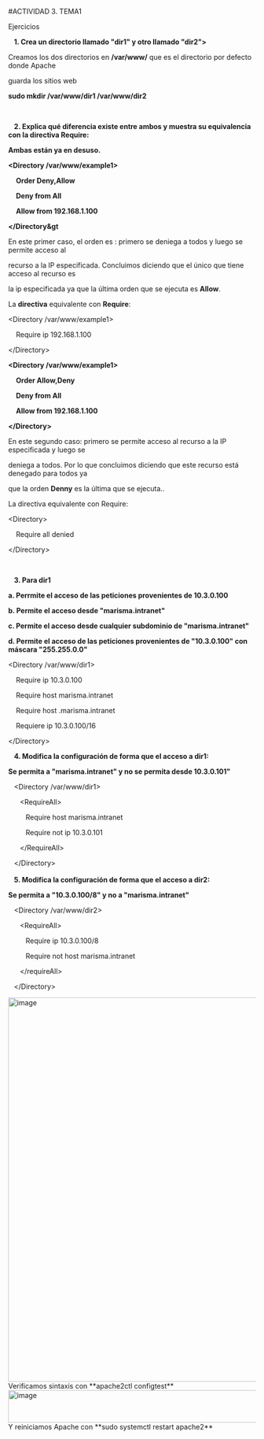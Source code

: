 #ACTIVIDAD 3. TEMA1 

Ejercicios 

&nbsp;&nbsp;&nbsp;**1. Crea un directorio llamado "dir1" y otro llamado "dir2">**
   
Creamos los dos directorios en **/var/www/** que es el directorio por defecto donde Apache  

guarda los sitios web  

**sudo mkdir /var/www/dir1 /var/www/dir2**

<br> 

&nbsp;&nbsp;&nbsp;**2. Explica qué diferencia existe entre ambos y muestra su equivalencia con la
directiva Require:** 

**Ambas están ya en desuso.** 

**<Directory /var/www/example1>**

&nbsp;&nbsp;&nbsp;&nbsp;**Order Deny,Allow**

&nbsp;&nbsp;&nbsp;&nbsp;**Deny from All**  

&nbsp;&nbsp;&nbsp;&nbsp;**Allow from 192.168.1.100** 

**&lt;/Directory&gt**



En este primer caso, el orden es : primero se deniega a todos y luego se permite acceso al  

recurso a la IP especificada. Concluimos diciendo que el único que tiene acceso al recurso es  

la ip especificada ya que la última orden que se ejecuta es **Allow**.  

La **directiva** equivalente con **Require**: 

<Directory /var/www/example1>  

&nbsp;&nbsp;&nbsp;&nbsp;Require ip 192.168.1.100  

&lt;/Directory&gt; 


**<Directory /var/www/example1>** 

&nbsp;&nbsp;&nbsp;&nbsp;**Order Allow,Deny** 

&nbsp;&nbsp;&nbsp;&nbsp;**Deny from All**

&nbsp;&nbsp;&nbsp;&nbsp;**Allow from 192.168.1.100** 

**&lt;/Directory&gt;** 

En este segundo caso: primero se permite acceso al recurso a la IP especificada y luego se  

deniega a todos. Por lo que concluimos diciendo que este recurso está denegado para todos ya  

que la orden **Denny** es la última que se ejecuta..  

La directiva equivalente con Require: 

&lt;Directory&gt;  
   
&nbsp;&nbsp;&nbsp;&nbsp;Require all denied  

&lt;/Directory&gt;  

<br>

&nbsp;&nbsp;&nbsp;**3. Para dir1** 

**a. Perrmite el acceso de las peticiones provenientes de 10.3.0.100** 

**b. Permite el acceso desde "marisma.intranet"** 

**c. Permite el acceso desde cualquier subdominio de "marisma.intranet"** 

**d. Permite el acceso de las peticiones provenientes de "10.3.0.100" con máscara "255.255.0.0"** 

<Directory /var/www/dir1> 

&nbsp;&nbsp;&nbsp;&nbsp;Require ip 10.3.0.100  

&nbsp;&nbsp;&nbsp;&nbsp;Require host marisma.intranet  

&nbsp;&nbsp;&nbsp;&nbsp;Require host .marisma.intranet  

&nbsp;&nbsp;&nbsp;&nbsp;Requiere ip 10.3.0.100/16  

&lt;/Directory&gt; 
<br> 

&nbsp;&nbsp;&nbsp;**4. Modifica la configuración de forma que el acceso a dir1:** 

**Se permita a "marisma.intranet" y no se permita desde 10.3.0.101"** 

&nbsp;&nbsp;&nbsp;<Directory /var/www/dir1> 

&nbsp;&nbsp;&nbsp;&nbsp;&nbsp;&nbsp;&lt;RequireAll&gt; 

&nbsp;&nbsp;&nbsp;&nbsp;&nbsp;&nbsp;&nbsp;&nbsp;&nbsp;Require host marisma.intranet 

&nbsp;&nbsp;&nbsp;&nbsp;&nbsp;&nbsp;&nbsp;&nbsp;&nbsp;Require not ip 10.3.0.101 

&nbsp;&nbsp;&nbsp;&nbsp;&nbsp;&nbsp;&lt;/RequireAll&gt;


&nbsp;&nbsp;&nbsp;&lt;/Directory&gt;  
<br>
&nbsp;&nbsp;&nbsp;**5. Modifica la configuración de forma que el acceso a dir2:** 

**Se permita a "10.3.0.100/8" y no a "marisma.intranet"** 

&nbsp;&nbsp;&nbsp;<Directory /var/www/dir2>  

&nbsp;&nbsp;&nbsp;&nbsp;&nbsp;&nbsp;&lt;RequireAll&gt;  

&nbsp;&nbsp;&nbsp;&nbsp;&nbsp;&nbsp;&nbsp;&nbsp;&nbsp;Require ip 10.3.0.100/8  

&nbsp;&nbsp;&nbsp;&nbsp;&nbsp;&nbsp;&nbsp;&nbsp;&nbsp;Require not host marisma.intranet  

&nbsp;&nbsp;&nbsp;&nbsp;&nbsp;&nbsp;&lt;/requireAll&gt;  

&nbsp;&nbsp;&nbsp;&lt;/Directory&gt; 

<img width="940" height="781" alt="image" src="https://github.com/user-attachments/assets/e7b72f19-9fc6-47f4-bc50-cfa38e1b3061" /> 
Verificamos sintaxis con **apache2ctl configtest** 
<img width="940" height="66" alt="image" src="https://github.com/user-attachments/assets/4f999b48-9373-45e2-8502-9297adbf55d4" /> 
Y reiniciamos Apache con **sudo systemctl restart apache2** 




